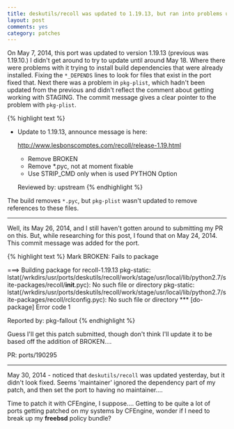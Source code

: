 ```yaml
---
title: deskutils/recoll was updated to 1.19.13, but ran into problems updating
layout: post
comments: yes
category: patches
---
```


On May 7, 2014, this port was updated to version 1.19.13 (previous was 1.19.10.)  I didn't get around to try to update
until around May 18.  Where there were problems with it trying to install build dependencies that were already installed.
Fixing the `*_DEPENDS` lines to look for files that exist in the port fixed that.  Next there was a problem in `pkg-plist`,
which hadn't been updated from the previous and didn't reflect the comment about getting working with STAGING.  The commit
message gives a clear pointer to the problem with `pkg-plist`.

{% highlight text %}
 - Update to 1.19.13, announce message is here:

     http://www.lesbonscomptes.com/recoll/release-1.19.html

     - Remove BROKEN
     - Remove *.pyc, not at moment fixable
     - Use STRIP_CMD only when is used PYTHON Option

     Reviewed by:        upstream
{% endhighlight %}

The build removes `*.pyc`, but `pkg-plist` wasn't updated to remove references to these files.

-----

Well, its May 26, 2014, and I still haven't gotten around to submitting my PR on this.  But, while researching for this
post, I found that on May 24, 2014.  This commit message was added for the port.


{% highlight text %}
Mark BROKEN: Fails to package

===>  Building package for recoll-1.19.13
pkg-static:
lstat(/wrkdirs/usr/ports/deskutils/recoll/work/stage/usr/local/lib/python2.7/site-packages/recoll/__init__.pyc):
No such file or directory
pkg-static:
lstat(/wrkdirs/usr/ports/deskutils/recoll/work/stage/usr/local/lib/python2.7/site-packages/recoll/rclconfig.pyc):
No such file or directory
*** [do-package] Error code 1

Reported by:    pkg-fallout
{% endhighlight %}

Guess I'll get this patch submitted, though don't think I'll update it to be based off the addition of BROKEN....

PR: ports/190295

-----

May 30, 2014 - noticed that `deskutils/recoll` was updated yesterday, but it didn't look fixed.  Seems 'maintainer' ignored the dependency part of my patch, and then set the port to having no maintainer....

Time to patch it with CFEngine, I suppose.... Getting to be quite a lot of ports getting patched on my systems by CFEngine, wonder if I need to break up my __freebsd__ policy bundle?
